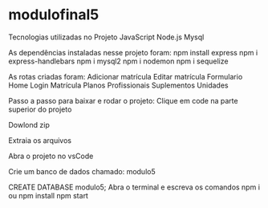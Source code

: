 # modulofinal5
Tecnologias utilizadas no Projeto
JavaScript
Node.js
Mysql

As dependências instaladas nesse projeto foram:
npm install express
npm i express-handlebars
npm i mysql2
npm i nodemon
npm i sequelize
  
As rotas criadas foram: 
Adicionar matrícula
Editar matrícula
Formulario
Home
Login
Matrícula
Planos
Profissionais
Suplementos
Unidades

Passo a passo para baixar e rodar o projeto:
Clique em code na parte superior do projeto

Dowlond zip

Extraia os arquivos

Abra o projeto no vsCode

Crie um banco de dados chamado: modulo5

CREATE DATABASE modulo5;
Abra o terminal e escreva os comandos 
npm i ou npm install
npm start 
